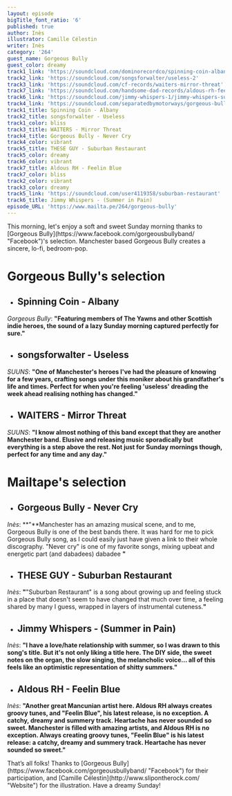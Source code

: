 ```yaml
---
layout: episode
bigTitle_font_ratio: '6'
published: true
author: Inès
illustrator: Camille Célestin
writer: Inès
category: '264'
guest_name: Gorgeous Bully
guest_color: dreamy
track1_link: 'https://soundcloud.com/dominorecordco/spinning-coin-albany'
track2_link: 'https://soundcloud.com/songsforwalter/useless-2'
track3_link: 'https://soundcloud.com/cf-records/waiters-mirror-threat'
track7_link: 'https://soundcloud.com/handsome-dad-records/aldous-rh-feelin-blue'
track6_link: 'https://soundcloud.com/jimmy-whispers-1/jimmy-whispers-summer-in-pain'
track4_link: 'https://soundcloud.com/separatedbymotorways/gorgeous-bully-never-cry'
track1_title: Spinning Coin - Albany
track2_title: songsforwalter - Useless
track1_color: bliss
track3_title: WAITERS - Mirror Threat
track4_title: Gorgeous Bully - Never Cry
track4_color: vibrant
track5_title: THESE GUY - Suburban Restaurant
track5_color: dreamy
track6_color: vibrant
track7_title: Aldous RH - Feelin Blue
track7_color: bliss
track2_color: vibrant
track3_color: dreamy
track5_link: 'https://soundcloud.com/user4119358/suburban-restaurant'
track6_title: Jimmy Whispers - (Summer in Pain)
episode_URL: 'https://www.mailta.pe/264/gorgeous-bully'
---
```

<p id="introduction">This morning, let's enjoy a soft and sweet Sunday morning thanks to [Gorgeous Bully](https://www.facebook.com/gorgeousbullyband/ "Facebook")'s selection.
Manchester based Gorgeous Bully creates a sincere, lo-fi, bedroom-pop.</p>


# **Gorgeous Bully's selection**

+ ## Spinning Coin - Albany
_Gorgeous Bully_: **"**Featuring members of The Yawns and other Scottish indie heroes, the sound of a lazy Sunday morning captured perfectly for sure.**"**

+ ## songsforwalter - Useless
_SUUNS_: **"**One of Manchester's heroes I've had the pleasure of knowing for a few years, crafting songs under this moniker about his grandfather's life and times. Perfect for when you're feeling 'useless' dreading the week ahead realising nothing has changed.**"**

+ ## WAITERS - Mirror Threat
_SUUNS_: **"**I know almost nothing of this band except that they are another Manchester band. Elusive and releasing music sporadically but everything is a step above the rest. Not just for Sunday mornings though, perfect for any time and any day.**"**



# Mailtape's selection

+ ## Gorgeous Bully - Never Cry
_Inès_: **"**Manchester has an amazing musical scene, and to me, Gorgeous Bully is one of the best bands there. It was hard for me to pick Gorgeous Bully song, as I could easily just have given a link to their whole discography. "Never cry" is one of my favorite songs, mixing upbeat and energetic part (and dabadees) dabadee **"** 

+ ## THESE GUY - Suburban Restaurant
_Inès_: **"**"Suburban Restaurant" is a song about growing up and feeling stuck in a place that doesn't seem to have changed that much over time, a feeling shared by many I guess, wrapped in layers of instrumental cuteness.**"**

+ ## Jimmy Whispers - (Summer in Pain)
_Inès_: **"**I have a love/hate relationship with summer, so I was drawn to this song's title. But it's not only liking a title here. The DIY side, the sweet notes on the organ, the slow singing, the melancholic voice... all of this feels like an optimistic representation of shitty summers.**"**

+ ## Aldous RH - Feelin Blue
_Inès_: **"**Another great Mancunian artist here. Aldous RH always creates groovy tunes, and "Feelin Blue", his latest release, is no exception. A catchy, dreamy and summery track. Heartache has never sounded so sweet. 
Manchester is filled with amazing artists, and Aldous RH is no exception. Always creating groovy tunes, "Feelin Blue" is his latest release: a catchy, dreamy and summery track. Heartache has never sounded so sweet.**"**


<p id="outroduction">That’s all folks! Thanks to [Gorgeous Bully](https://www.facebook.com/gorgeousbullyband/ "Facebook") for their participation, and [Camille Célestin](http://www.slipontherock.com/ "Website") for the illustration. Have a dreamy Sunday! </p>
